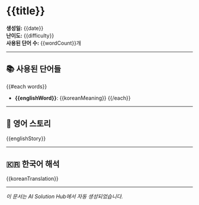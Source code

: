 # {{title}}

**생성일:** {{date}}  
**난이도:** {{difficulty}}  
**사용된 단어 수:** {{wordCount}}개

---

## 📚 사용된 단어들

{{#each words}}

- **{{englishWord}}**: {{koreanMeaning}}
{{/each}}

---

## 📖 영어 스토리

{{englishStory}}

---

## 🇰🇷 한국어 해석

{{koreanTranslation}}

---

*이 문서는 AI Solution Hub에서 자동 생성되었습니다.*
